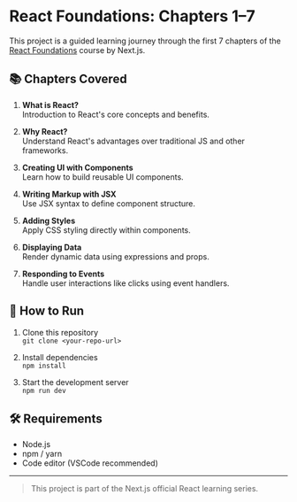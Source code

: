 # React Foundations: Chapters 1–7

This project is a guided learning journey through the first 7 chapters of the [React Foundations](https://nextjs.org/learn/react-foundations) course by Next.js.

## 📚 Chapters Covered

1. **What is React?**  
   Introduction to React's core concepts and benefits.

2. **Why React?**  
   Understand React's advantages over traditional JS and other frameworks.

3. **Creating UI with Components**  
   Learn how to build reusable UI components.

4. **Writing Markup with JSX**  
   Use JSX syntax to define component structure.

5. **Adding Styles**  
   Apply CSS styling directly within components.

6. **Displaying Data**  
   Render dynamic data using expressions and props.

7. **Responding to Events**  
   Handle user interactions like clicks using event handlers.

## 🚀 How to Run

1. Clone this repository  
   `git clone <your-repo-url>`

2. Install dependencies  
   `npm install`

3. Start the development server  
   `npm run dev`

## 🛠 Requirements

- Node.js
- npm / yarn
- Code editor (VSCode recommended)

---

> This project is part of the Next.js official React learning series.

